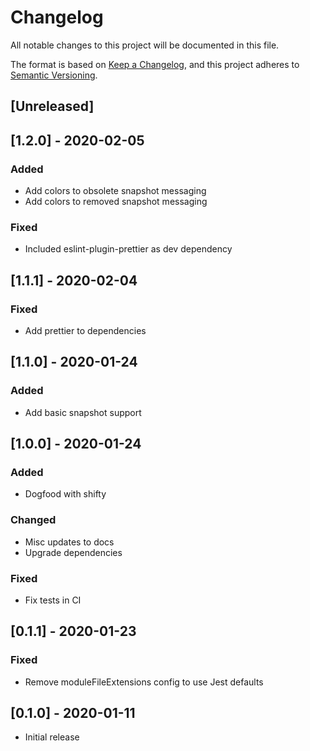 # Changelog

All notable changes to this project will be documented in this file.

The format is based on [Keep a Changelog](https://keepachangelog.com/en/1.0.0/),
and this project adheres to [Semantic Versioning](https://semver.org/spec/v2.0.0.html).

## [Unreleased]

## [1.2.0] - 2020-02-05

### Added

- Add colors to obsolete snapshot messaging
- Add colors to removed snapshot messaging

### Fixed

- Included eslint-plugin-prettier as dev dependency

## [1.1.1] - 2020-02-04

### Fixed

- Add prettier to dependencies

## [1.1.0] - 2020-01-24

### Added

- Add basic snapshot support

## [1.0.0] - 2020-01-24

### Added

- Dogfood with shifty

### Changed

- Misc updates to docs
- Upgrade dependencies

### Fixed

- Fix tests in CI

## [0.1.1] - 2020-01-23

### Fixed

- Remove moduleFileExtensions config to use Jest defaults

## [0.1.0] - 2020-01-11

- Initial release
